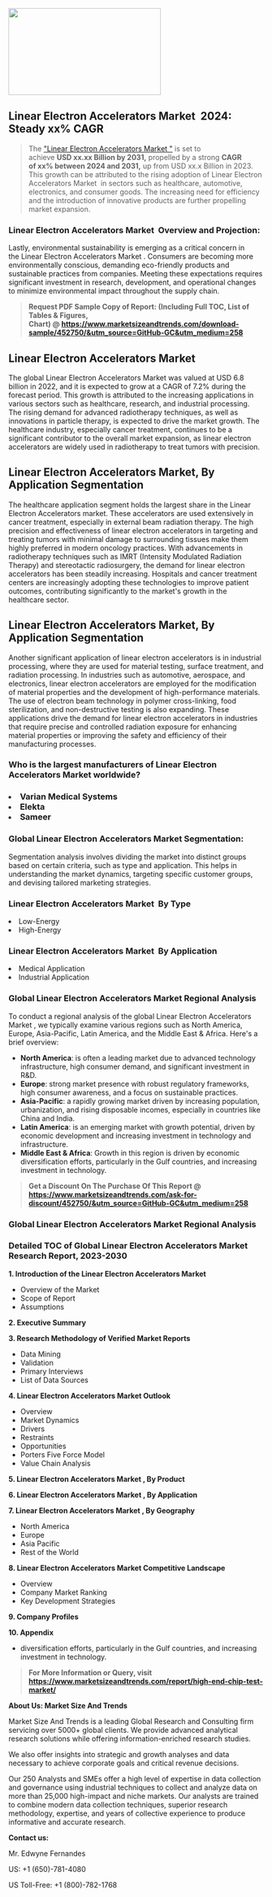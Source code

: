 <p><img class="alignnone size-medium wp-image-20088" src="https://ffe5etoiles.com/wp-content/uploads/2024/12/MST1-300x171.png" alt="" width="300" height="171" /></p><h2 id="ember46" class="ember-view reader-text-block__heading-2">Linear Electron Accelerators Market &nbsp;2024: Steady&nbsp;xx% CAGR</h2><blockquote id="ember47" class="ember-view reader-text-block__blockquote">The&nbsp;<a class="app-aware-link " href="https://www.marketsizeandtrends.com/download-sample/452750/&utm_source=GitHub-GC&utm_medium=258" target="_blank" data-test-app-aware-link="">"Linear Electron Accelerators Market "</a>&nbsp;is set to achieve&nbsp;<strong>USD&nbsp;xx.xx&nbsp;Billion by 2031,</strong>&nbsp;propelled by a strong&nbsp;<strong>CAGR of&nbsp;xx% between 2024 and 2031,</strong>&nbsp;up from USD xx.x Billion in 2023. This growth can be attributed to the rising adoption of&nbsp;Linear Electron Accelerators Market &nbsp;in sectors such as healthcare, automotive, electronics, and consumer goods. The increasing need for efficiency and the introduction of innovative products are further propelling market expansion.</blockquote><h3 id="ember48" class="ember-view reader-text-block__heading-3">Linear Electron Accelerators Market &nbsp;Overview and Projection:</h3><p id="ember49" class="ember-view reader-text-block__paragraph">Lastly, environmental sustainability is emerging as a critical concern in the&nbsp;Linear Electron Accelerators Market . Consumers are becoming more environmentally conscious, demanding eco-friendly products and sustainable practices from companies. Meeting these expectations requires significant investment in research, development, and operational changes to minimize environmental impact throughout the supply chain.</p><blockquote id="ember50" class="ember-view reader-text-block__blockquote"><strong>Request PDF Sample Copy of Report: (Including Full TOC, List of Tables &amp; Figures, Chart)&nbsp;@&nbsp;<strong><a href="https://www.marketsizeandtrends.com/download-sample/452750/&utm_source=GitHub-GC&utm_medium=258" target="_blank">https://www.marketsizeandtrends.com/download-sample/452750/&utm_source=GitHub-GC&utm_medium=258</a></strong></strong></blockquote><h3 class=""><h2>Linear Electron Accelerators Market</h2><p>The global Linear Electron Accelerators Market was valued at USD 6.8 billion in 2022, and it is expected to grow at a CAGR of 7.2% during the forecast period. This growth is attributed to the increasing applications in various sectors such as healthcare, research, and industrial processing. The rising demand for advanced radiotherapy techniques, as well as innovations in particle therapy, is expected to drive the market growth. The healthcare industry, especially cancer treatment, continues to be a significant contributor to the overall market expansion, as linear electron accelerators are widely used in radiotherapy to treat tumors with precision.</p><h2>Linear Electron Accelerators Market, By Application Segmentation</h2><p>The healthcare application segment holds the largest share in the Linear Electron Accelerators market. These accelerators are used extensively in cancer treatment, especially in external beam radiation therapy. The high precision and effectiveness of linear electron accelerators in targeting and treating tumors with minimal damage to surrounding tissues make them highly preferred in modern oncology practices. With advancements in radiotherapy techniques such as IMRT (Intensity Modulated Radiation Therapy) and stereotactic radiosurgery, the demand for linear electron accelerators has been steadily increasing. Hospitals and cancer treatment centers are increasingly adopting these technologies to improve patient outcomes, contributing significantly to the market's growth in the healthcare sector.</p><h2>Linear Electron Accelerators Market, By Application Segmentation</h2><p>Another significant application of linear electron accelerators is in industrial processing, where they are used for material testing, surface treatment, and radiation processing. In industries such as automotive, aerospace, and electronics, linear electron accelerators are employed for the modification of material properties and the development of high-performance materials. The use of electron beam technology in polymer cross-linking, food sterilization, and non-destructive testing is also expanding. These applications drive the demand for linear electron accelerators in industries that require precise and controlled radiation exposure for enhancing material properties or improving the safety and efficiency of their manufacturing processes.</p></h3><h3 id="" class="">Who is the largest manufacturers of&nbsp;Linear Electron Accelerators Market worldwide?</h3><h3 class=""></Li><Li>Varian Medical Systems</Li><Li> Elekta</Li><Li> Sameer</h3><h3 id="ember53" class="ember-view reader-text-block__heading-3">Global&nbsp;Linear Electron Accelerators Market Segmentation:</h3><p id="ember54" class="ember-view reader-text-block__paragraph">Segmentation analysis involves dividing the market into distinct groups based on certain criteria, such as type and application. This helps in understanding the market dynamics, targeting specific customer groups, and devising tailored marketing strategies.</p><h3 id="" class="">Linear Electron Accelerators Market &nbsp;By Type</h3><p></Li><Li>Low-Energy</Li><Li> High-Energy</p><h3 id="" class="">Linear Electron Accelerators Market &nbsp;By Application</h3><p class=""></Li><Li>Medical Application</Li><Li> Industrial Application</p><h3 id="ember62" class="ember-view reader-text-block__heading-3">Global Linear Electron Accelerators Market Regional Analysis</h3><p id="ember63" class="ember-view reader-text-block__paragraph">To conduct a regional analysis of the global Linear Electron Accelerators Market , we typically examine various regions such as North America, Europe, Asia-Pacific, Latin America, and the Middle East &amp; Africa. Here's a brief overview:</p><ul><li><strong>North America</strong>: is often a leading market due to advanced technology infrastructure, high consumer demand, and significant investment in R&amp;D.</li><li><strong>Europe</strong>: strong market presence with robust regulatory frameworks, high consumer awareness, and a focus on sustainable practices.</li><li><strong>Asia-Pacific</strong>: a rapidly growing market driven by increasing population, urbanization, and rising disposable incomes, especially in countries like China and India.</li><li><strong>Latin America</strong>: is an emerging market with growth potential, driven by economic development and increasing investment in technology and infrastructure.</li><li><strong>Middle East &amp; Africa</strong>: Growth in this region is driven by economic diversification efforts, particularly in the Gulf countries, and increasing investment in technology.</li></ul><blockquote id="ember61" class="ember-view reader-text-block__blockquote"><strong>Get a Discount On The Purchase Of This Report @ <strong><a href="https://html-cleaner.com/" target="">https://www.marketsizeandtrends.com/ask-for-discount/452750/&utm_source=GitHub-GC&utm_medium=258</a></strong></strong></blockquote><h3 id="ember62" class="ember-view reader-text-block__heading-3">Global Linear Electron Accelerators Market Regional Analysis</h3><h3 id="" class="">Detailed TOC of Global Linear Electron Accelerators Market Research Report, 2023-2030</h3><p id="" class=""><strong>1. Introduction of the Linear Electron Accelerators Market </strong></p><ul><li>Overview of the Market</li><li>Scope of Report</li><li>Assumptions</li></ul><p id="" class=""><strong>2. Executive Summary</strong></p><p id="" class=""><strong>3. Research Methodology of Verified Market Reports</strong></p><ul><li>Data Mining</li><li>Validation</li><li>Primary Interviews</li><li>List of Data Sources</li></ul><p id="" class=""><strong>4. Linear Electron Accelerators Market Outlook</strong></p><ul><li>Overview</li><li>Market Dynamics</li><li>Drivers</li><li>Restraints</li><li>Opportunities</li><li>Porters Five Force Model</li><li>Value Chain Analysis</li></ul><p id="" class=""><strong>5. Linear Electron Accelerators Market , By Product</strong></p><p id="" class=""><strong>6. Linear Electron Accelerators Market , By Application</strong></p><p id="" class=""><strong>7. Linear Electron Accelerators Market , By Geography</strong></p><ul><li>North America</li><li>Europe</li><li>Asia Pacific</li><li>Rest of the World</li></ul><p id="" class=""><strong>8. Linear Electron Accelerators Market Competitive Landscape</strong></p><ul><li>Overview</li><li>Company Market Ranking</li><li>Key Development Strategies</li></ul><p id="" class=""><strong>9. Company Profiles</strong></p><p id="" class=""><strong>10. Appendix</strong></p><ul><li>diversification efforts, particularly in the Gulf countries, and increasing investment in technology.</li></ul><blockquote id="ember65" class="ember-view reader-text-block__blockquote"><strong>For More Information or Query, visit <strong><strong><a href="https://html-cleaner.com/" target="">https://www.marketsizeandtrends.com/report/high-end-chip-test-market/</a></strong></strong></strong></blockquote><p id="" class=""><strong>About Us: Market Size And Trends</strong></p><p id="" class="">Market Size And Trends is a leading Global Research and Consulting firm servicing over 5000+ global clients. We provide advanced analytical research solutions while offering information-enriched research studies.</p><p id="" class="">We also offer insights into strategic and growth analyses and data necessary to achieve corporate goals and critical revenue decisions.</p><p id="" class="">Our 250 Analysts and SMEs offer a high level of expertise in data collection and governance using industrial techniques to collect and analyze data on more than 25,000 high-impact and niche markets. Our analysts are trained to combine modern data collection techniques, superior research methodology, expertise, and years of collective experience to produce informative and accurate research.</p><p id="" class=""><strong>Contact us:</strong></p><p id="" class="">Mr. Edwyne Fernandes</p><p id="" class="">US: +1 (650)-781-4080</p><p id="" class="">US Toll-Free: +1 (800)-782-1768</p>
